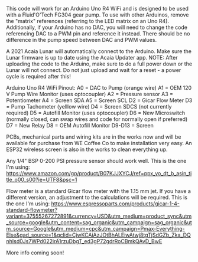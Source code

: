 This code will work for an Arduino Uno R4 WiFi and is designed to be used with a Fluid'O'Tech FG304 gear pump. To use with other Arduinos, remove the "matrix" references (referring to the LED matrix on an Uno R4). Additionally, if your Arduino has no DAC, you will need to change the code referencing DAC to a PWM pin and reference it instead. There should be no difference in the pump speed between DAC and PWM values.

A 2021 Acaia Lunar will automatically connect to the Arduino. Make sure the Lunar firmware is up to date using the Acaia Updater app.
NOTE: After uploading the code to the Arduino, make sure to do a full power down or the Lunar will not connect. Do not just upload and wait for a reset - a power cycle is required after this!

Arduino Uno R4 WiFi Pinout:
A0 = DAC to Pump (orange wire)
A1 = OEM 120 V Pump Wire Monitor (uses optocoupler)
A2 = Pressure sensor
A3 = Potentiometer
A4 = Screen SDA
A5 = Screen SCL
D2 = Gicar Flow Meter
D3 = Pump Tachometer (yelllow wire)
D4 = Screen SDCS (not currently required)
D5 = Autofill Monitor (uses optocoupler)
D6 = New Microswitch (normally closed, can swap wires and code for normally open if preferred)
D7 = New Relay
D8 = OEM Autofill Monitor
D9-D13 = Screen

PCBs, mechanical parts and wiring kits are in the works now and will be available for purchase from WE Coffee Co to make installation very easy. An ESP32 wireless screen is also in the works to clean everything up.

Any 1/4" BSP 0-200 PSI pressure sensor should work well. This is the one I'm using:
https://www.amazon.com/gp/product/B07KJJXYCJ/ref=ppx_yo_dt_b_asin_title_o00_s00?ie=UTF8&psc=1

Flow meter is a standard Gicar flow meter with the 1.15 mm jet. If you have a different version, an adjustment to the calculations will be required. This is the one I'm using:
https://www.espressoparts.com/products/gicar-1-4-standard-flowmeter?variant=37555267272891&currency=USD&utm_medium=product_sync&utm_source=google&utm_content=sag_organic&utm_campaign=sag_organic&utm_source=Google&utm_medium=cpc&utm_campaign=Pmax-Everything-Else&gad_source=1&gclid=CjwKCAiAzJOtBhALEiwAtwj8tgTjSdGZb_Zka_DQnhIsd0Js7WPd022irA1rzuDbgT_ed3gP72gdrRoCBmkQAvD_BwE

More info coming soon!
